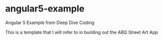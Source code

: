 # angular5-example
Angular 5 Example from Deep Dive Coding

This is a template that I will refer to in building out the ABQ Street Art App
